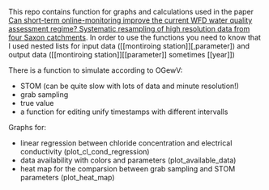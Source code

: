 This repo contains function for graphs and calculations used in the paper [Can short-term online-monitoring improve the current WFD water quality assessment regime? Systematic resampling of high resolution data from four Saxon catchments](https://www.mdpi.com/2073-4441/16/6/889).
In order to use the functions you need to know that I used nested lists for input data ([[montiroing station]][,parameter]) and output data ([[montiroing station]][[parameter]] sometimes [[year]])

There is a function to simulate according to OGewV:
- STOM (can be quite slow with lots of data and minute resolution!)
- grab sampling
- true value
- a function for editing unify timestamps with different intervalls 

Graphs for:

- linear regression between chloride concentration and electrical conductivity (plot_cl_cond_regression)
- data availability with colors and parameters (plot_available_data)
- heat map for the comparsion between grab sampling and STOM parameters (plot_heat_map) 
